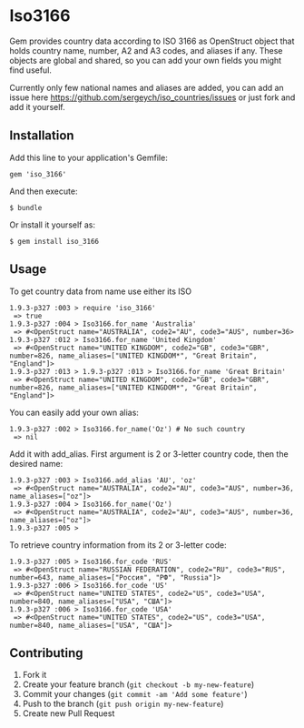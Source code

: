 # Iso3166

Gem provides country data according to ISO 3166 as OpenStruct object that
holds country name, number, A2 and A3 codes, and aliases if any. These objects
are global and shared, so you can add your own fields you might find useful.

Currently only few national names and aliases are added, you can add an issue
here https://github.com/sergeych/iso_countries/issues or just fork and add it
yourself.

## Installation

Add this line to your application's Gemfile:

    gem 'iso_3166'

And then execute:

    $ bundle

Or install it yourself as:

    $ gem install iso_3166

## Usage


To get country data from name use either its ISO

    1.9.3-p327 :003 > require 'iso_3166'
     => true
    1.9.3-p327 :004 > Iso3166.for_name 'Australia'
     => #<OpenStruct name="AUSTRALIA", code2="AU", code3="AUS", number=36>
    1.9.3-p327 :012 > Iso3166.for_name 'United Kingdom'
     => #<OpenStruct name="UNITED KINGDOM", code2="GB", code3="GBR", number=826, name_aliases=["UNITED KINGDOM*", "Great Britain", "England"]>
    1.9.3-p327 :013 > 1.9.3-p327 :013 > Iso3166.for_name 'Great Britain'
     => #<OpenStruct name="UNITED KINGDOM", code2="GB", code3="GBR", number=826, name_aliases=["UNITED KINGDOM*", "Great Britain", "England"]>

You can easily add your own alias:

    1.9.3-p327 :002 > Iso3166.for_name('Oz') # No such country
     => nil

Add it with add_alias. First argument is 2 or 3-letter country code, then the desired name:

    1.9.3-p327 :003 > Iso3166.add_alias 'AU', 'oz'
     => #<OpenStruct name="AUSTRALIA", code2="AU", code3="AUS", number=36, name_aliases=["oz"]>
    1.9.3-p327 :004 > Iso3166.for_name('Oz')
     => #<OpenStruct name="AUSTRALIA", code2="AU", code3="AUS", number=36, name_aliases=["oz"]>
    1.9.3-p327 :005 >

To retrieve country information from its 2 or 3-letter code:

    1.9.3-p327 :005 > Iso3166.for_code 'RUS'
     => #<OpenStruct name="RUSSIAN FEDERATION", code2="RU", code3="RUS", number=643, name_aliases=["Россия", "РФ", "Russia"]>
    1.9.3-p327 :006 > Iso3166.for_code 'US'
     => #<OpenStruct name="UNITED STATES", code2="US", code3="USA", number=840, name_aliases=["USA", "США"]>
    1.9.3-p327 :006 > Iso3166.for_code 'USA'
     => #<OpenStruct name="UNITED STATES", code2="US", code3="USA", number=840, name_aliases=["USA", "США"]>

###
## Contributing

1. Fork it
2. Create your feature branch (`git checkout -b my-new-feature`)
3. Commit your changes (`git commit -am 'Add some feature'`)
4. Push to the branch (`git push origin my-new-feature`)
5. Create new Pull Request
